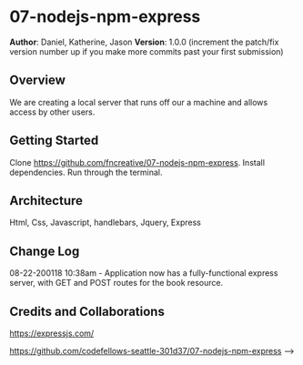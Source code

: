 # 07-nodejs-npm-express

**Author**: Daniel, Katherine, Jason
**Version**: 1.0.0 (increment the patch/fix version number up if you make more commits past your first submission)

## Overview
We are creating a local server that runs off our a machine and allows access by other users.

## Getting Started
 
 Clone https://github.com/fncreative/07-nodejs-npm-express. Install dependencies. Run through the terminal. 

## Architecture

Html, Css, Javascript, handlebars, Jquery, Express

## Change Log

08-22-200118 10:38am - Application now has a fully-functional express server, with GET and POST routes for the book resource.

## Credits and Collaborations

https://expressjs.com/

https://github.com/codefellows-seattle-301d37/07-nodejs-npm-express
-->
```
